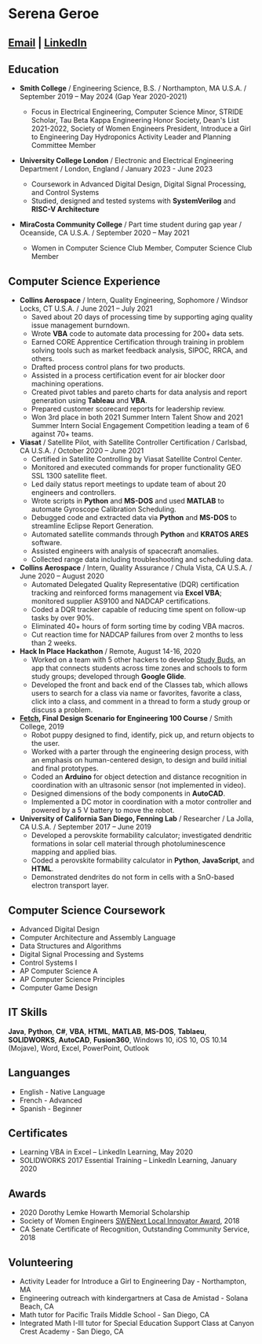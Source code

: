 # Serena Geroe
## [Email](mailto:serena.geroe@gmail.com) | [LinkedIn](https://www.linkedin.com/in/serena-geroe/)

## Education
 * **Smith College** / Engineering Science, B.S. / Northampton, MA U.S.A. / September 2019 – May 2024 (Gap Year 2020-2021)
    * Focus in Electrical Engineering, Computer Science Minor, STRIDE Scholar, Tau Beta Kappa Engineering Honor Society, Dean's List 2021-2022, Society of Women Engineers President, Introduce a Girl to Engineering Day Hydroponics Activity Leader and Planning Committee Member
 
 *  **University College London** / Electronic and Electrical Engineering Department / London, England / January 2023 - June 2023
    * Coursework in Advanced Digital Design, Digital Signal Processing, and Control Systems
    * Studied, designed and tested systems with **SystemVerilog** and **RISC-V Architecture** 

 * **MiraCosta Community College** / Part time student during gap year / Oceanside, CA U.S.A. / September 2020 – May 2021
    * Women in Computer Science Club Member, Computer Science Club Member    

## Computer Science Experience
 * **Collins Aerospace** / Intern, Quality Engineering, Sophomore / Windsor Locks, CT U.S.A. / June 2021 – July 2021
   * Saved about 20 days of processing time by supporting aging quality issue management burndown.
   * Wrote **VBA** code to automate data processing for 200+ data sets.
   * Earned CORE Apprentice Certification through training in problem solving tools such as market feedback analysis, SIPOC, RRCA, and others.
   * Drafted process control plans for two products.
   * Assisted in a process certification event for air blocker door machining operations.
   * Created pivot tables and pareto charts for data analysis and report generation using **Tableau** and **VBA**.
   * Prepared customer scorecard reports for leadership review.
   * Won 3rd place in both 2021 Summer Intern Talent Show and 2021 Summer Intern Social Engagement Competition leading a team of 6 against 70+ teams.
 * **Viasat** / Satellite Pilot, with Satellite Controller Certification / Carlsbad, CA U.S.A. / October 2020 – June 2021
    * Certified in Satellite Controlling by Viasat Satellite Control Center.
    * Monitored and executed commands for proper functionality GEO SSL 1300 satellite fleet.
    * Led daily status report meetings to update team of about 20 engineers and controllers.
    * Wrote scripts in **Python** and **MS-DOS** and used **MATLAB** to automate Gyroscope Calibration Scheduling.
    * Debugged code and extracted data via **Python** and **MS-DOS** to streamline Eclipse Report Generation.
    * Automated satellite commands through **Python** and **KRATOS ARES** software.
    * Assisted engineers with analysis of spacecraft anomalies.
    * Collected range data including troubleshooting and scheduling data.
 * **Collins Aerospace** / Intern, Quality Assurance / Chula Vista, CA U.S.A. / June 2020 – August 2020
    * Automated Delegated Quality Representative (DQR) certification tracking and reinforced forms management via **Excel VBA**; monitored supplier AS9100 and NADCAP certifications.
    * Coded a DQR tracker capable of reducing time spent on follow-up tasks by over 90%.
    * Eliminated 40+ hours of form sorting time by coding VBA macros.
    * Cut reaction time for NADCAP failures from over 2 months to less than 2 weeks.
 * **Hack In Place Hackathon** / Remote, August 14-16, 2020	
    * Worked on a team with 5 other hackers to develop [Study Buds](https://drive.google.com/file/d/14P6fuNWjuAVWFeQ9fMKz9WSyp-H4Odrs/view), an app that connects students across time zones and schools to form study groups; developed through **Google Glide**.
    * Developed the front and back end of the Classes tab, which allows users to search for a class via name or favorites, favorite a class, click into a class, and comment in a thread to form a study group or discuss a problem.
 * **[Fetch](https://www.youtube.com/watch?v=a83O5kNOtxA&feature=youtu.be), Final Design Scenario for Engineering 100 Course** / Smith College, 2019
    * Robot puppy designed to find, identify, pick up, and return objects to the user.
    * Worked with a parter through the engineering design process, with an emphasis on human-centered design, to design and build initial and final prototypes.
    * Coded an **Arduino** for object detection and distance recognition in coordination with an ultrasonic sensor (not implemented in video).
    * Designed dimensions of the body components in **AutoCAD**.
    * Implemented a DC motor in coordination with a motor controller and powered by a 5 V battery to move the robot.
 * **University of California San Diego, Fenning Lab** / Researcher / La Jolla, CA U.S.A. / September 2017 – June 2019
    * Developed a perovskite formability calculator; investigated dendritic formations in solar cell material through photoluminescence mapping and applied bias.
    * Coded a perovskite formability calculator in **Python**, **JavaScript**, and **HTML**.
    * Demonstrated dendrites do not form in cells with a SnO-based electron transport layer.

## Computer Science Coursework
* Advanced Digital Design
* Computer Architecture and Assembly Language
* Data Structures and Algorithms
* Digital Signal Processing and Systems
* Control Systems I
* AP Computer Science A
* AP Computer Science Principles
* Computer Game Design

## IT Skills
**Java**, **Python**, **C#**, **VBA**, **HTML**, **MATLAB**, **MS-DOS**, **Tablaeu**, **SOLIDWORKS**, **AutoCAD**, **Fusion360**, Windows 10, iOS 10, OS 10.14 (Mojave), Word, Excel, PowerPoint, Outlook

## Languanges
* English - Native Language
* French - Advanced
* Spanish - Beginner

## Certificates
* Learning VBA in Excel – LinkedIn Learning, May 2020
* SOLIDWORKS 2017 Essential Training – LinkedIn Learning, January 2020

## Awards
 * 2020 Dorothy Lemke Howarth Memorial Scholarship
 * Society of Women Engineers [SWENext Local Innovator Award](https://www.youtube.com/watch?v=JQgJAgrBz7U), 2018
 * CA Senate Certificate of Recognition, Outstanding Community Service, 2018

## Volunteering
 * Activity Leader for Introduce a Girl to Engineering Day - Northampton, MA
 * Engineering outreach with kindergartners at Casa de Amistad - Solana Beach, CA
 * Math tutor for Pacific Trails Middle School - San Diego, CA
 * Integrated Math I-III tutor for Special Education Support Class at Canyon Crest Academy - San Diego, CA
